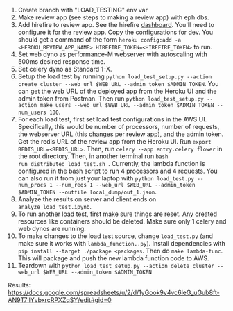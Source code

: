 1. Create branch with "LOAD_TESTING" env var
2. Make review app (see steps to making a review app) with eph dbs.
3. Add hirefire to review app. See the hirefire [dashboard](https://manager.hirefire.io/). You'll need to configure it for the review app. Copy the configurations for dev. You should get a command of the form `heroku config:add -a <HEROKU_REVIEW_APP_NAME> HIREFIRE_TOKEN=<HIREFIRE_TOKEN>` to run.
4. Set web dyno as performance-M webserver with autoscaling with 500ms desired response time.
5. Set celery dyno as Standard 1-X.
6. Setup the load test by running `python load_test_setup.py --action create_cluster --web_url $WEB_URL --admin_token $ADMIN_TOKEN`. You can get the web URL of the deployed app from the Heroku UI and the admin token from Postman. Then run `python load_test_setup.py --action make_users --web_url $WEB_URL --admin_token $ADMIN_TOKEN --num_users 100`.
7. For each load test, first set load test configurations in the AWS UI. Specifically, this would be number of processors, number of requests, the webserver URL (this changes per review app), and the admin token. Get the redis URL of the review app from the Heroku UI. Run `export REDIS_URL=<REDIS_URL>`. Then, run `celery --app entry.celery flower` in the root directory. Then, in another terminal run `bash run_distributed_load_test.sh `. Currently, the lambda function is configured in the bash script to run 4 processors and 4 requests. You can also run it from just your laptop with `python load_test.py --num_procs 1 --num_reqs 1 --web_url $WEB_URL --admin_token $ADMIN_TOKEN --outfile local_dump/out_1.json`.
8. Analyze the results on server and client ends on `analyze_load_test.ipynb`.
9. To run another load test, first make sure things are reset. Any created resources like containers should be deleted. Make sure only 1 celery and web dynos are running.
10. To make changes to the load test source, change `load_test.py` (and make sure it works with `lambda_function..py`). Install dependencies with `pip install --target ./package <packages`. Then do `make lambda-func`. This will package and push the new lambda function code to AWS.
11. Teardown with `python load_test_setup.py --action delete_cluster --web_url $WEB_URL --admin_token $ADMIN_TOKEN`

Results: https://docs.google.com/spreadsheets/u/2/d/1yGook9y4vc6leG_uGub8ft-AN9T7ilYvbxrcRPXZqSY/edit#gid=0
